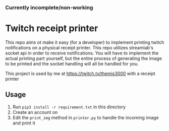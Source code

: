 ### Currently incomplete/non-working

# Twitch receipt printer
This repo aims ot make it easy (for a developer) to implement printing twitch notifications on a physical receipt printer. This repo utilizes streamlab's socket api in order to receive notifications. You will have to implement the actual printing part yourself, but the entire process of generating the image to be printed and the socket handling will all be handled for you.

This project is used by me at https://twitch.tv/themis3000 with a receipt printer

## Usage
1. Run `pip3 install -r requirement.txt` in this directory
2. Create an account on 
3. Edit the `print_img` method in `printer.py` to handle the incoming image and print it
